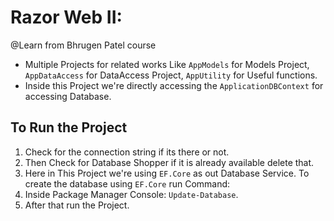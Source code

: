 # Razor Web II:

@Learn from Bhrugen Patel course

- Multiple Projects for related works Like `AppModels` for Models Project, `AppDataAccess` for DataAccess Project, `AppUtility` for Useful functions. 
- Inside this Project we're directly accessing the `ApplicationDBContext` for accessing Database.

## To Run the Project

1. Check for the connection string if its there or not.
2. Then Check for Database Shopper if it is already available delete that.
3. Here in This Project we're using `EF.Core` as out Database Service. To create the database using `EF.Core` run Command:
4. Inside Package Manager Console: `Update-Database`.
5. After that run the Project.